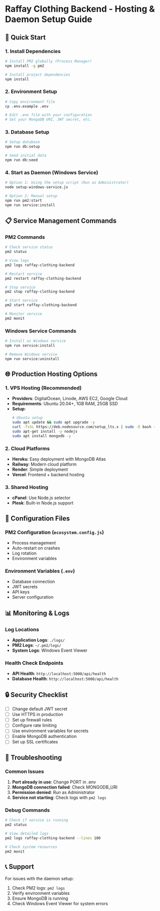 # Raffay Clothing Backend - Hosting & Daemon Setup Guide

## 🚀 Quick Start

### 1. Install Dependencies
```bash
# Install PM2 globally (Process Manager)
npm install -g pm2

# Install project dependencies
npm install
```

### 2. Environment Setup
```bash
# Copy environment file
cp .env.example .env

# Edit .env file with your configuration
# Set your MongoDB URI, JWT secret, etc.
```

### 3. Database Setup
```bash
# Setup database
npm run db:setup

# Seed initial data
npm run db:seed
```

### 4. Start as Daemon (Windows Service)
```bash
# Option 1: Using the setup script (Run as Administrator)
node setup-windows-service.js

# Option 2: Manual setup
npm run pm2:start
npm run service:install
```

## 📋 Service Management Commands

### PM2 Commands
```bash
# Check service status
pm2 status

# View logs
pm2 logs raffay-clothing-backend

# Restart service
pm2 restart raffay-clothing-backend

# Stop service
pm2 stop raffay-clothing-backend

# Start service
pm2 start raffay-clothing-backend

# Monitor service
pm2 monit
```

### Windows Service Commands
```bash
# Install as Windows service
npm run service:install

# Remove Windows service
npm run service:uninstall
```

## 🌐 Production Hosting Options

### 1. **VPS Hosting (Recommended)**
- **Providers**: DigitalOcean, Linode, AWS EC2, Google Cloud
- **Requirements**: Ubuntu 20.04+, 1GB RAM, 25GB SSD
- **Setup**:
  ```bash
  # Ubuntu setup
  sudo apt update && sudo apt upgrade -y
  curl -fsSL https://deb.nodesource.com/setup_lts.x | sudo -E bash -
  sudo apt-get install -y nodejs
  sudo apt install mongodb -y
  ```

### 2. **Cloud Platforms**
- **Heroku**: Easy deployment with MongoDB Atlas
- **Railway**: Modern cloud platform
- **Render**: Simple deployment
- **Vercel**: Frontend + backend hosting

### 3. **Shared Hosting**
- **cPanel**: Use Node.js selector
- **Plesk**: Built-in Node.js support

## 🔧 Configuration Files

### PM2 Configuration (`ecosystem.config.js`)
- Process management
- Auto-restart on crashes
- Log rotation
- Environment variables

### Environment Variables (`.env`)
- Database connection
- JWT secrets
- API keys
- Server configuration

## 📊 Monitoring & Logs

### Log Locations
- **Application Logs**: `./logs/`
- **PM2 Logs**: `~/.pm2/logs/`
- **System Logs**: Windows Event Viewer

### Health Check Endpoints
- **API Health**: `http://localhost:5000/api/health`
- **Database Health**: `http://localhost:5000/api/health`

## 🔒 Security Checklist

- [ ] Change default JWT secret
- [ ] Use HTTPS in production
- [ ] Set up firewall rules
- [ ] Configure rate limiting
- [ ] Use environment variables for secrets
- [ ] Enable MongoDB authentication
- [ ] Set up SSL certificates

## 🚨 Troubleshooting

### Common Issues
1. **Port already in use**: Change PORT in .env
2. **MongoDB connection failed**: Check MONGODB_URI
3. **Permission denied**: Run as Administrator
4. **Service not starting**: Check logs with `pm2 logs`

### Debug Commands
```bash
# Check if service is running
pm2 status

# View detailed logs
pm2 logs raffay-clothing-backend --lines 100

# Check system resources
pm2 monit
```

## 📞 Support

For issues with the daemon setup:
1. Check PM2 logs: `pm2 logs`
2. Verify environment variables
3. Ensure MongoDB is running
4. Check Windows Event Viewer for system errors
